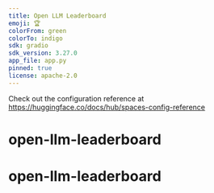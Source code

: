 ```yaml
---
title: Open LLM Leaderboard
emoji: 🏆
colorFrom: green
colorTo: indigo
sdk: gradio
sdk_version: 3.27.0
app_file: app.py
pinned: true
license: apache-2.0
---
```


Check out the configuration reference at https://huggingface.co/docs/hub/spaces-config-reference
# open-llm-leaderboard
# open-llm-leaderboard
